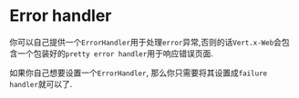# Error handler

你可以自己提供一个`ErrorHandler`用于处理`error`异常,否则的话`Vert.x-Web`会包含一个包装好的`pretty error handler`用于响应错误页面.

如果你自己想要设置一个`ErrorHandler`, 那么你只需要将其设置成`failure handler`就可以了.

